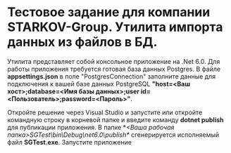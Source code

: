 # Тестовое задание для компании STARKOV-Group. Утилита импорта данных из файлов в БД.

Утилита представляет собой консольное приложение на .Net 6.0.
Для работы приложения требуется готовая база данных Postgres.
В файле **appsettings.json** в поле "PostgresConnection" заполните данные для подключения к вашей базе данных PostgreSQL **"host=<Ваш хост>;database=<Имя базы данных>;user id=<Пользователь>;password=<Пароль>"**. 

Откройте решение через Visual Studio и запустите или откройте командную строку в корневой папке и введите команду **dotnet publish** для публикации приложения. В папке **<Ваша рабочая папка>SGTest\bin\Debug\net6.0\publish\** сгенерируется исполняемый файл **SGTest.exe**. Запустите приложение
